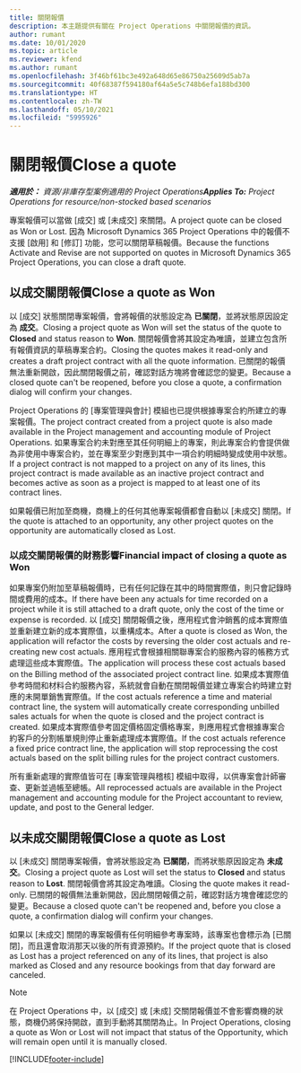 ```yaml
---
title: 關閉報價
description: 本主題提供有關在 Project Operations 中關閉報價的資訊。
author: rumant
ms.date: 10/01/2020
ms.topic: article
ms.reviewer: kfend
ms.author: rumant
ms.openlocfilehash: 3f46bf61bc3e492a648d65e86750a25609d5ab7a
ms.sourcegitcommit: 40f68387f594180af64a5e5c748b6efa188bd300
ms.translationtype: HT
ms.contentlocale: zh-TW
ms.lasthandoff: 05/10/2021
ms.locfileid: "5995926"
---
```

# <a name="close-a-quote"></a><span data-ttu-id="1e7aa-103">關閉報價</span><span class="sxs-lookup"><span data-stu-id="1e7aa-103">Close a quote</span></span>

<span data-ttu-id="1e7aa-104">_**適用於：** 資源/非庫存型案例適用的 Project Operations_</span><span class="sxs-lookup"><span data-stu-id="1e7aa-104">_**Applies To:** Project Operations for resource/non-stocked based scenarios_</span></span>

<span data-ttu-id="1e7aa-105">專案報價可以當做 [成交] 或 [未成交] 來關閉。</span><span class="sxs-lookup"><span data-stu-id="1e7aa-105">A project quote can be closed as Won or Lost.</span></span> <span data-ttu-id="1e7aa-106">因為 Microsoft Dynamics 365 Project Operations 中的報價不支援 [啟用] 和 [修訂] 功能，您可以關閉草稿報價。</span><span class="sxs-lookup"><span data-stu-id="1e7aa-106">Because the functions Activate and Revise are not supported on quotes in Microsoft Dynamics 365 Project Operations, you can close a draft quote.</span></span>

## <a name="close-a-quote-as-won"></a><span data-ttu-id="1e7aa-107">以成交關閉報價</span><span class="sxs-lookup"><span data-stu-id="1e7aa-107">Close a quote as Won</span></span>

<span data-ttu-id="1e7aa-108">以 [成交] 狀態關閉專案報價，會將報價的狀態設定為 **已關閉**，並將狀態原因設定為 **成交**。</span><span class="sxs-lookup"><span data-stu-id="1e7aa-108">Closing a project quote as Won will set the status of the quote to **Closed** and status reason to **Won**.</span></span> <span data-ttu-id="1e7aa-109">關閉報價會將其設定為唯讀，並建立包含所有報價資訊的草稿專案合約。</span><span class="sxs-lookup"><span data-stu-id="1e7aa-109">Closing the quotes makes it read-only and creates a draft project contract with all the quote information.</span></span> <span data-ttu-id="1e7aa-110">已關閉的報價無法重新開啟，因此關閉報價之前，確認對話方塊將會確認您的變更。</span><span class="sxs-lookup"><span data-stu-id="1e7aa-110">Because a closed quote can't be reopened, before you close a quote, a confirmation dialog will confirm your changes.</span></span>

<span data-ttu-id="1e7aa-111">Project Operations 的 [專案管理與會計] 模組也已提供根據專案合約所建立的專案報價。</span><span class="sxs-lookup"><span data-stu-id="1e7aa-111">The project contract created from a project quote is also made available in the Project management and accounting module of Project Operations.</span></span> <span data-ttu-id="1e7aa-112">如果專案合約未對應至其任何明細上的專案，則此專案合約會提供做為非使用中專案合約，並在專案至少對應到其中一項合約明細時變成使用中狀態。</span><span class="sxs-lookup"><span data-stu-id="1e7aa-112">If a project contract is not mapped to a project on any of its lines, this project contract is made available as an inactive project contract and becomes active as soon as a project is mapped to at least one of its contract lines.</span></span>

<span data-ttu-id="1e7aa-113">如果報價已附加至商機，商機上的任何其他專案報價都會自動以 [未成交] 關閉。</span><span class="sxs-lookup"><span data-stu-id="1e7aa-113">If the quote is attached to an opportunity, any other project quotes on the opportunity are automatically closed as Lost.</span></span>

### <a name="financial-impact-of-closing-a-quote-as-won"></a><span data-ttu-id="1e7aa-114">以成交關閉報價的財務影響</span><span class="sxs-lookup"><span data-stu-id="1e7aa-114">Financial impact of closing a quote as Won</span></span>

<span data-ttu-id="1e7aa-115">如果專案仍附加至草稿報價時，已有任何記錄在其中的時間實際值，則只會記錄時間或費用的成本。</span><span class="sxs-lookup"><span data-stu-id="1e7aa-115">If there have been any actuals for time recorded on a project while it is still attached to a draft quote, only the cost of the time or expense is recorded.</span></span> <span data-ttu-id="1e7aa-116">以 [成交] 關閉報價之後，應用程式會沖銷舊的成本實際值並重新建立新的成本實際值，以重構成本。</span><span class="sxs-lookup"><span data-stu-id="1e7aa-116">After a quote is closed as Won, the application will refactor the costs by reversing the older cost actuals and re-creating new cost actuals.</span></span> <span data-ttu-id="1e7aa-117">應用程式會根據相關聯專案合約服務內容的帳務方式處理這些成本實際值。</span><span class="sxs-lookup"><span data-stu-id="1e7aa-117">The application will process these cost actuals based on the Billing method of the associated project contract line.</span></span> <span data-ttu-id="1e7aa-118">如果成本實際值參考時間和材料合約服務內容，系統就會自動在關閉報價並建立專案合約時建立對應的未開單銷售實際值。</span><span class="sxs-lookup"><span data-stu-id="1e7aa-118">If the cost actuals reference a time and material contract line, the system will automatically create corresponding unbilled sales actuals for when the quote is closed and the project contract is created.</span></span> <span data-ttu-id="1e7aa-119">如果成本實際值參考固定價格固定價格專案，則應用程式會根據專案合約客戶的分割帳單規則停止重新處理成本實際值。</span><span class="sxs-lookup"><span data-stu-id="1e7aa-119">If the cost actuals reference a fixed price contract line, the application will stop reprocessing the cost actuals based on the split billing rules for the project contract customers.</span></span>

<span data-ttu-id="1e7aa-120">所有重新處理的實際值皆可在 [專案管理與稽核] 模組中取得，以供專案會計師審查、更新並過帳至總帳。</span><span class="sxs-lookup"><span data-stu-id="1e7aa-120">All reprocessed actuals are available in the Project management and accounting module for the Project accountant to review, update, and post to the General ledger.</span></span> 

## <a name="close-a-quote-as-lost"></a><span data-ttu-id="1e7aa-121">以未成交關閉報價</span><span class="sxs-lookup"><span data-stu-id="1e7aa-121">Close a quote as Lost</span></span>

<span data-ttu-id="1e7aa-122">以 [未成交] 關閉專案報價，會將狀態設定為 **已關閉**，而將狀態原因設定為 **未成交**。</span><span class="sxs-lookup"><span data-stu-id="1e7aa-122">Closing a project quote as Lost will set the status to **Closed** and status reason to **Lost**.</span></span> <span data-ttu-id="1e7aa-123">關閉報價會將其設定為唯讀。</span><span class="sxs-lookup"><span data-stu-id="1e7aa-123">Closing the quote makes it read-only.</span></span> <span data-ttu-id="1e7aa-124">已關閉的報價無法重新開啟，因此關閉報價之前，確認對話方塊會確認您的變更。</span><span class="sxs-lookup"><span data-stu-id="1e7aa-124">Because a closed quote can't be reopened and, before you close a quote, a confirmation dialog will confirm your changes.</span></span>

<span data-ttu-id="1e7aa-125">如果以 [未成交] 關閉的專案報價有任何明細參考專案時，該專案也會標示為 [已關閉]，而且還會取消那天以後的所有資源預約。</span><span class="sxs-lookup"><span data-stu-id="1e7aa-125">If the project quote that is closed as Lost has a project referenced on any of its lines, that project is also marked as Closed and any resource bookings from that day forward are canceled.</span></span>

> [!NOTE]
> <span data-ttu-id="1e7aa-126">在 Project Operations 中，以 [成交] 或 [未成] 交關閉報價並不會影響商機的狀態，商機仍將保持開啟，直到手動將其關閉為止。</span><span class="sxs-lookup"><span data-stu-id="1e7aa-126">In Project Operations, closing a quote as Won or Lost will not impact that status of the Opportunity, which will remain open until it is manually closed.</span></span>


[!INCLUDE[footer-include](../includes/footer-banner.md)]